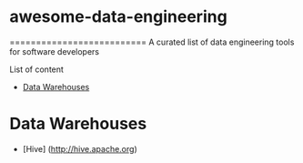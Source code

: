 # awesome-data-engineering
==========================
A curated list of data engineering tools for software developers

List of content

- [Data Warehouses](#data-warehouses)

# Data Warehouses
* [Hive] (http://hive.apache.org)
